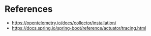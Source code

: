# References

* https://opentelemetry.io/docs/collector/installation/
* https://docs.spring.io/spring-boot/reference/actuator/tracing.html